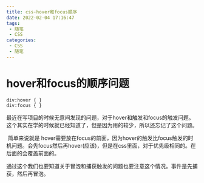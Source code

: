 ```yaml
---
title: css-hover和focus顺序
date: 2022-02-04 17:16:47
tags:
 - 随笔
 - CSS
categories:
 - CSS
 - 随笔
---
```




#  hover和focus的顺序问题

```
div:hover { }
div:focus { }
```

​		最近在写项目的时候无意间发现的问题，对于hover和触发和focus的触发问题。这个其实在学的时候就已经知道了，但是因为用的较少，所以还忘记了这个问题。

​		简单来说就是 hover需要放在focus的前面，因为hover的触发比focus触发的时机问题。会先focus然后再hover(应该)，但是在css里面，对于优先级相同的。在后面的会覆盖前面的。

​		通过这个我们也要知道关于冒泡和捕获触发的问题也要注意这个情况。事件是先捕获，然后再冒泡。

